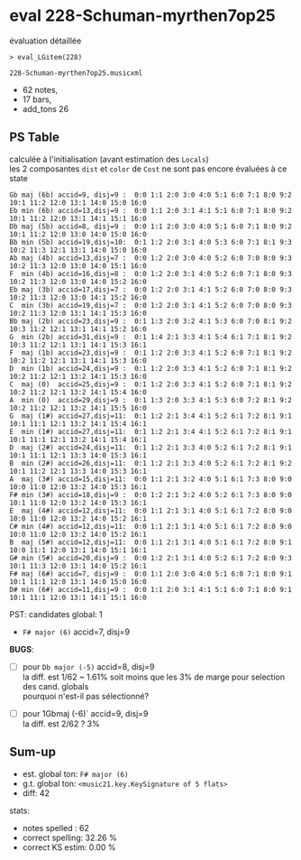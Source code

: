 # eval 228-Schuman-myrthen7op25
évaluation détaillée

```shell
> eval_LGitem(228)
```

`228-Schuman-myrthen7op25.musicxml` 
- 62 notes, 
- 17 bars, 
- add_tons 26

## PS Table
calculée à l'initialisation (avant estimation des `Locals`)  
les 2 composantes `dist` et `color` de `Cost` ne sont pas encore évaluées à ce state
```
Gb maj (6b) accid=9, disj=9 :  0:0 1:1 2:0 3:0 4:0 5:1 6:0 7:1 8:0 9:2 10:1 11:2 12:0 13:1 14:0 15:0 16:0
Eb min (6b) accid=13,disj=9 :  0:0 1:1 2:0 3:1 4:1 5:1 6:0 7:1 8:0 9:2 10:1 11:2 12:0 13:1 14:1 15:1 16:0
Db maj (5b) accid=8, disj=9 :  0:0 1:1 2:0 3:0 4:0 5:1 6:0 7:1 8:0 9:2 10:1 11:2 12:0 13:0 14:0 15:0 16:0
Bb min (5b) accid=19,disj=10:  0:1 1:2 2:0 3:1 4:0 5:3 6:0 7:1 8:1 9:3 10:2 11:3 12:1 13:1 14:0 15:0 16:0
Ab maj (4b) accid=13,disj=7 :  0:0 1:2 2:0 3:0 4:0 5:2 6:0 7:0 8:0 9:3 10:2 11:3 12:0 13:0 14:0 15:1 16:0
F  min (4b) accid=16,disj=8 :  0:0 1:2 2:0 3:1 4:0 5:2 6:0 7:1 8:0 9:3 10:2 11:3 12:0 13:0 14:0 15:2 16:0
Eb maj (3b) accid=17,disj=7 :  0:0 1:2 2:0 3:1 4:1 5:2 6:0 7:0 8:0 9:3 10:2 11:3 12:0 13:0 14:1 15:2 16:0
C  min (3b) accid=19,disj=7 :  0:0 1:2 2:0 3:1 4:1 5:2 6:0 7:0 8:0 9:3 10:2 11:3 12:0 13:1 14:1 15:3 16:0
Bb maj (2b) accid=23,disj=9 :  0:1 1:3 2:0 3:2 4:1 5:3 6:0 7:0 8:1 9:2 10:3 11:2 12:1 13:1 14:1 15:2 16:0
G  min (2b) accid=31,disj=9 :  0:1 1:4 2:1 3:3 4:1 5:4 6:1 7:1 8:1 9:2 10:3 11:2 12:1 13:1 14:1 15:3 16:1
F  maj (1b) accid=23,disj=9 :  0:1 1:2 2:0 3:3 4:1 5:2 6:0 7:1 8:1 9:2 10:2 11:2 12:1 13:1 14:1 15:3 16:0
D  min (1b) accid=24,disj=9 :  0:1 1:2 2:0 3:3 4:1 5:2 6:0 7:1 8:1 9:2 10:2 11:2 12:1 13:2 14:1 15:3 16:0
C  maj (0)  accid=25,disj=9 :  0:1 1:2 2:0 3:3 4:1 5:2 6:0 7:1 8:1 9:2 10:2 11:2 12:1 13:2 14:1 15:4 16:0
A  min (0)  accid=29,disj=9 :  0:1 1:3 2:0 3:3 4:1 5:3 6:0 7:2 8:1 9:2 10:2 11:2 12:1 13:2 14:1 15:5 16:0
G  maj (1#) accid=27,disj=11:  0:1 1:2 2:1 3:4 4:1 5:2 6:1 7:2 8:1 9:1 10:1 11:1 12:1 13:2 14:1 15:4 16:1
E  min (1#) accid=27,disj=11:  0:1 1:2 2:1 3:4 4:1 5:2 6:1 7:2 8:1 9:1 10:1 11:1 12:1 13:2 14:1 15:4 16:1
D  maj (2#) accid=24,disj=11:  0:1 1:2 2:1 3:3 4:0 5:2 6:1 7:2 8:1 9:1 10:1 11:1 12:1 13:3 14:0 15:3 16:1
B  min (2#) accid=26,disj=11:  0:1 1:2 2:1 3:3 4:0 5:2 6:1 7:2 8:1 9:2 10:1 11:2 12:1 13:3 14:0 15:3 16:1
A  maj (3#) accid=15,disj=11:  0:0 1:1 2:1 3:2 4:0 5:1 6:1 7:3 8:0 9:0 10:0 11:0 12:0 13:2 14:0 15:3 16:1
F# min (3#) accid=18,disj=9 :  0:0 1:2 2:1 3:2 4:0 5:2 6:1 7:3 8:0 9:0 10:1 11:0 12:0 13:2 14:0 15:3 16:1
E  maj (4#) accid=12,disj=11:  0:0 1:1 2:1 3:1 4:0 5:1 6:1 7:2 8:0 9:0 10:0 11:0 12:0 13:2 14:0 15:2 16:1
C# min (4#) accid=12,disj=11:  0:0 1:1 2:1 3:1 4:0 5:1 6:1 7:2 8:0 9:0 10:0 11:0 12:0 13:2 14:0 15:2 16:1
B  maj (5#) accid=12,disj=11:  0:0 1:1 2:1 3:1 4:0 5:1 6:1 7:2 8:0 9:1 10:0 11:1 12:0 13:1 14:0 15:1 16:1
G# min (5#) accid=20,disj=9 :  0:0 1:2 2:1 3:1 4:0 5:2 6:1 7:2 8:0 9:3 10:1 11:3 12:0 13:1 14:0 15:2 16:1
F# maj (6#) accid=7, disj=9 :  0:0 1:1 2:0 3:0 4:0 5:1 6:0 7:1 8:0 9:1 10:1 11:1 12:0 13:1 14:0 15:0 16:0
D# min (6#) accid=11,disj=9 :  0:0 1:1 2:0 3:1 4:1 5:1 6:0 7:1 8:0 9:1 10:1 11:1 12:0 13:1 14:1 15:1 16:0
```

PST: candidates global: 1
- `F# major (6)` accid=7, disj=9

**BUGS**:
- [ ] pour `Db major (-5)` accid=8, disj=9  
  la diff. est 1/62 ~ 1.61% soit moins que les 3% de marge pour selection des cand. globals  
  pourquoi n'est-il pas sélectionné?

- [ ] pour 1Gbmaj (-6)` accid=9, disj=9  
  la diff. est 2/62 ? 3% 

## Sum-up

- est. global ton: `F# major (6)` 
- g.t. global ton: `<music21.key.KeySignature of 5 flats>`
- diff: 42

stats:
- notes spelled   : 62
- correct spelling: 32.26 %
- correct KS estim: 0.00 %